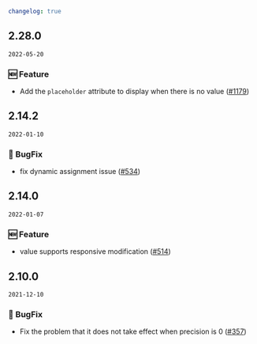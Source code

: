 ```yaml
changelog: true
```

## 2.28.0

`2022-05-20`

### 🆕 Feature

- Add the `placeholder` attribute to display when there is no value ([#1179](https://github.com/mb-design/mb-design-vue/pull/1179))


## 2.14.2

`2022-01-10`

### 🐛 BugFix

- fix dynamic assignment issue ([#534](https://github.com/mb-design/mb-design-vue/pull/534))


## 2.14.0

`2022-01-07`

### 🆕 Feature

- value supports responsive modification ([#514](https://github.com/mb-design/mb-design-vue/pull/514))


## 2.10.0

`2021-12-10`

### 🐛 BugFix

- Fix the problem that it does not take effect when precision is 0 ([#357](https://github.com/mb-design/mb-design-vue/pull/357))

